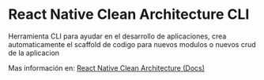 # React Native Clean Architecture CLI

Herramienta CLI para ayudar en el desarrollo de aplicaciones, crea automaticamente el scaffold de codigo para nuevos modulos o nuevos crud de la aplicacion

Mas información en: [React Native Clean Architecture (Docs)](https://crisangera.github.io/react-native-clean-architecture-docs/)